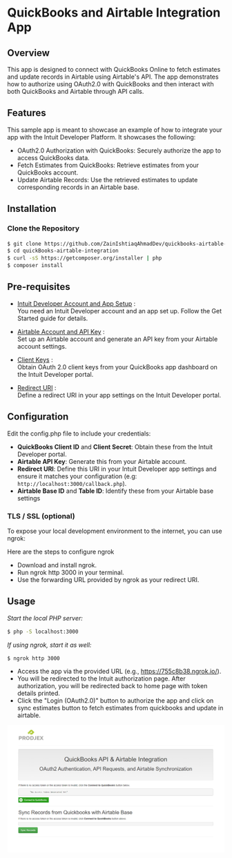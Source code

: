 QuickBooks and Airtable Integration App
==========================================================

## Overview

This app is designed to connect with QuickBooks Online to fetch estimates and update records in Airtable using Airtable's API. The app demonstrates how to authorize using OAuth2.0 with QuickBooks and then interact with both QuickBooks and Airtable through API calls.

## Features

This sample app is meant to showcase an example of how to integrate your app with the Intuit Developer Platform. It showcases the following:

* OAuth2.0 Authorization with QuickBooks: Securely authorize the app to access QuickBooks data.
* Fetch Estimates from QuickBooks: Retrieve estimates from your QuickBooks account.
* Update Airtable Records: Use the retrieved estimates to update corresponding records in an Airtable base.


## Installation

### Clone the Repository

```bash
$ git clone https://github.com/ZainIshtiaqAhmadDev/quickbooks-airtable-integration.git
$ cd quickBooks-airtable-integration
$ curl -sS https://getcomposer.org/installer | php
$ composer install
```

## Pre-requisites

* [Intuit Developer Account and App Setup](https://developer.intuit.com/app/developer/qbo/docs/get-started) :  
You need an Intuit Developer account and an app set up. Follow the Get Started guide for details.

* [Airtable Account and API Key](https://airtable.com/api/docs) :  
Set up an Airtable account and generate an API key from your Airtable account settings.

* [Client Keys](https://developer.intuit.com/app/developer/qbo/docs/get-started/get-client-id-and-client-secret) :  
Obtain OAuth 2.0 client keys from your QuickBooks app dashboard on the Intuit Developer portal.

* [Redirect URI](https://developer.intuit.com/app/developer/qbo/docs/get-started) :  
Define a redirect URI in your app settings on the Intuit Developer portal.



## Configuration

Edit the config.php file to include your credentials:


* **QuickBooks Client ID** and **Client Secret**: Obtain these from the Intuit Developer portal.
* **Airtable API Key**: Generate this from your Airtable account. 
* **Redirect URI**: Define this URI in your Intuit Developer app settings and ensure it matches your configuration (e.g: `http://localhost:3000/callback.php`).
* **Airtable Base ID** and **Table ID**: Identify these from your Airtable base settings

### TLS / SSL (**optional**)

To expose your local development environment to the internet, you can use ngrok: 

Here are the steps to configure ngrok  
* Download and install ngrok.
* Run ngrok http 3000 in your terminal.
* Use the forwarding URL provided by ngrok as your redirect URI.


## Usage

*Start the local PHP server:*
```bash
$ php -S localhost:3000
```

*If using ngrok, start it as well:*
```bash
$ ngrok http 3000
```

* Access the app via the provided URL (e.g., https://755c8b38.ngrok.io/).
* You will be redirected to the Intuit authorization page. After authorization, you will be redirected back to home page with token details printed.
* Click the "Login (OAuth2.0)" button to authorize the app and click on sync estimates button to fetch estimates from quickbooks and update in airtable.

![APP screenshots](assets/app.png)

